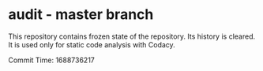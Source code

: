 # audit - master branch

This repository contains frozen state of the repository.
Its history is cleared. It is used only for static code
analysis with Codacy.

Commit Time: 1688736217